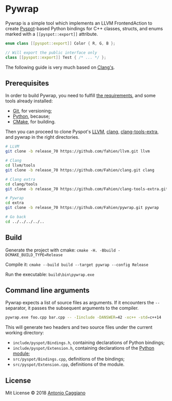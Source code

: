 # Pywrap

Pywrap is a simple tool which implements an LLVM FrontendAction to create [Pyspot](https://github.com/Fahien/pyspot)-based Python bindings for C++ classes, structs, and enums marked with a `[[pyspot::export]]` attribute.

```cpp
enum class [[pyspot::export]] Color { R, G, B };

// Will export the public interface only
class [[pyspot::export]] Test { /* ... */ };
```

The following guide is very much based on [Clang's](https://clang.llvm.org/get_started.html).

## Prerequisites

In order to build Pywrap, you need to fulfill [the requirements](https://llvm.org/docs/GettingStarted.html#requirements), and some tools already installed:
 - [Git](https://git-scm.com/downloads), for versioning;
 - [Python](http://www.python.org/download), because;
 - [CMake](http://www.cmake.org/download), for building.

Then you can proceed to clone Pyspot's [LLVM](https://github.com/Fahien/llvm), [clang](https://github.com/Fahien/clang), [clang-tools-extra](https://github.com/Fahien/clang-tools-extra), and pywrap in the right directories.

```bash
# LLVM
git clone -b release_70 https://github.com/fahien/llvm.git llvm

# Clang
cd llvm/tools
git clone -b release_70 https://github.com/Fahien/clang.git clang

# Clang extra
cd clang/tools
git clone -b release_70 https://github.com/Fahien/clang-tools-extra.git extra

# Pywrap
cd extra
git clone -b release_70 https://github.com/Fahien/pywrap.git pywrap

# Go back
cd ../../../../..
```

## Build

Generate the project with cmake: `cmake -H. -Bbuild -DCMAKE_BUILD_TYPE=Release`

Compile it: `cmake --build build --target pywrap --config Release`

Run the executable: `build\bin\pywrap.exe`

## Command line arguments

Pywrap expects a list of source files as arguments. If it encounters the `--` separator, it passes the subsequent arguments to the compiler.

```bash
pywrap.exe foo.cpp bar.cpp -- -Iinclude -DANSWER=42 -xc++ -std=c++14
```

This will generate two headers and two source files under the current working directory:

- `include/pyspot/Bindings.h`, containing declarations of Python bindings;
- `include/pyspot/Extension.h`, containing declarations of the [Python module](https://docs.python.org/3/extending/building.html);
- `src/pyspot/Bindings.cpp`, definitions of the bindings;
- `src/pyspot/Extension.cpp`, definitions of the module.

## License

Mit License © 2018 [Antonio Caggiano](https://twitter.com/Fahien)
